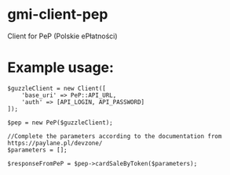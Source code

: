 # gmi-client-pep

Client for PeP (Polskie ePłatności)

# Example usage:
    $guzzleClient = new Client([
        'base_uri' => PeP::API_URL,
        'auth' => [API_LOGIN, API_PASSWORD]
    ]);
    
    $pep = new PeP($guzzleClient);
    
    //Complete the parameters according to the documentation from https://paylane.pl/devzone/
    $parameters = [];
    
    $responseFromPeP = $pep->cardSaleByToken($parameters);